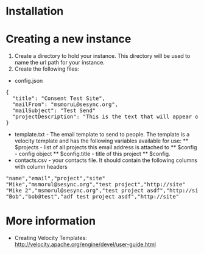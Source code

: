 # Installation

# Creating a new instance

1. Create a directory to hold your instance. This directory will be used to name the url path for your instance.
2. Create the following files:
* config.json
<pre>
{ 
  "title": "Consent Test Site", 
  "mailFrom": "msmoruL@sesync.org", 
  "mailSubject": "Test Send" 
  "projectDescription": "This is the text that will appear on the website. It can contain html and links"
}
</pre>
* template.txt - The email template to send to people. The template is a velocity template and has the following variables available for use:
** $projects - list of all projects this email address is attached to
** $config - config object
** $config.title - title of this project
** $config.
* contacts.csv - your contacts file. It should contain the following columns with column headers
<pre>
"name","email","project","site"
"Mike","msmorul@sesync.org","test project","http://site"
"Mike 2","msmorul@sesync.org","test project asdf","http://site"
"Bob","bob@test","adf test project asdf","http://site"
</pre>

# More information

* Creating Velocity Templates: http://velocity.apache.org/engine/devel/user-guide.html
